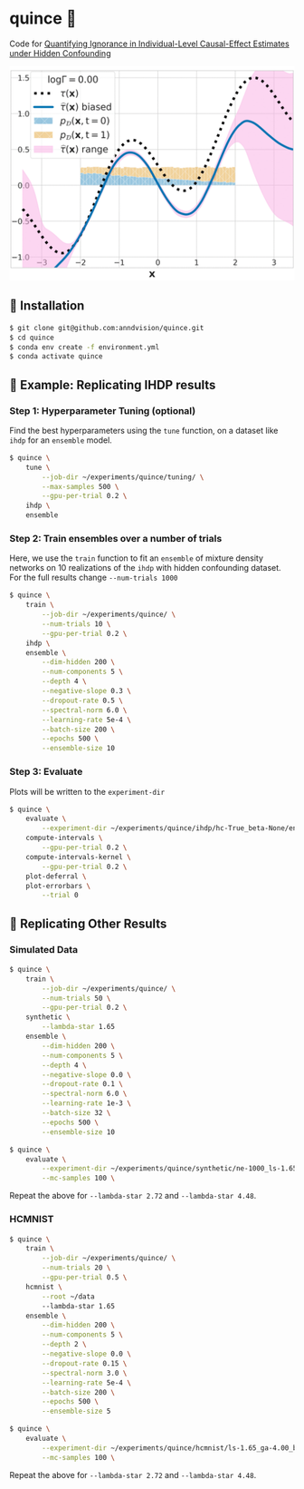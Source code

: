 # quince :pear:

Code for [Quantifying Ignorance in Individual-Level Causal-Effect Estimates under Hidden Confounding](https://arxiv.org/abs/2103.04850)

![Image of Gamma Sweep](assets/gamma-sweep.gif)

## :pear: Installation

```.bash
$ git clone git@github.com:anndvision/quince.git
$ cd quince
$ conda env create -f environment.yml
$ conda activate quince
```

## :pear: Example: Replicating IHDP results

### Step 1: Hyperparameter Tuning (optional)

Find the best hyperparameters using the `tune` function, on a dataset like `ihdp` for an `ensemble` model.

```.bash
$ quince \
    tune \
        --job-dir ~/experiments/quince/tuning/ \
        --max-samples 500 \
        --gpu-per-trial 0.2 \
    ihdp \
    ensemble
```

### Step 2: Train ensembles over a number of trials

Here, we use the `train` function to fit an `ensemble` of mixture density networks on 10 realizations of the `ihdp` with hidden confounding dataset. For the full results change `--num-trials 1000`

```.bash
$ quince \
    train \
        --job-dir ~/experiments/quince/ \
        --num-trials 10 \
        --gpu-per-trial 0.2 \
    ihdp \
    ensemble \
        --dim-hidden 200 \
        --num-components 5 \
        --depth 4 \
        --negative-slope 0.3 \
        --dropout-rate 0.5 \
        --spectral-norm 6.0 \
        --learning-rate 5e-4 \
        --batch-size 200 \
        --epochs 500 \
        --ensemble-size 10

```

### Step 3: Evaluate

Plots will be written to the `experiment-dir`
```.bash
$ quince \
    evaluate \
        --experiment-dir ~/experiments/quince/ihdp/hc-True_beta-None/ensemble/dh-200_nc-5_dp-4_ns-0.3_dr-0.5_sn-6.0_lr-0.0005_bs-200_ep-500/ \
    compute-intervals \
        --gpu-per-trial 0.2 \
    compute-intervals-kernel \
        --gpu-per-trial 0.2 \
    plot-deferral \
    plot-errorbars \
        --trial 0
```

## :pear: Replicating Other Results

### Simulated Data

```.bash
$ quince \
    train \
        --job-dir ~/experiments/quince/ \
        --num-trials 50 \
        --gpu-per-trial 0.2 \
    synthetic \
        --lambda-star 1.65
    ensemble \
        --dim-hidden 200 \
        --num-components 5 \
        --depth 4 \
        --negative-slope 0.0 \
        --dropout-rate 0.1 \
        --spectral-norm 6.0 \
        --learning-rate 1e-3 \
        --batch-size 32 \
        --epochs 500 \
        --ensemble-size 10

```

```.bash
$ quince \
    evaluate \
        --experiment-dir ~/experiments/quince/synthetic/ne-1000_ls-1.65_ga-4.00_be-0.75_si-1.00_dl-2.00/ensemble/dh-200_nc-5_dp-4_ns-0.0_dr-0.1_sn-6.0_lr-0.001_bs-32_ep-500/ \
        --mc-samples 100 \
```

Repeat the above for `--lambda-star 2.72` and `--lambda-star 4.48`.

### HCMNIST

```.bash
$ quince \
    train \
        --job-dir ~/experiments/quince/ \
        --num-trials 20 \
        --gpu-per-trial 0.5 \
    hcmnist \
        --root ~/data
        --lambda-star 1.65
    ensemble \
        --dim-hidden 200 \
        --num-components 5 \
        --depth 2 \
        --negative-slope 0.0 \
        --dropout-rate 0.15 \
        --spectral-norm 3.0 \
        --learning-rate 5e-4 \
        --batch-size 200 \
        --epochs 500 \
        --ensemble-size 5

```

```.bash
$ quince \
    evaluate \
        --experiment-dir ~/experiments/quince/hcmnist/ls-1.65_ga-4.00_be-0.75_si-1.00_dl-2.00/ensemble/dh-200_nc-5_dp-2_ns-0.0_dr-0.15_sn-3.0_lr-0.0005_bs-200_ep-500/ \
        --mc-samples 100 \
```

Repeat the above for `--lambda-star 2.72` and `--lambda-star 4.48`.
